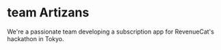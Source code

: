 # team Artizans

We're a passionate team developing a subscription app for RevenueCat's hackathon in Tokyo.